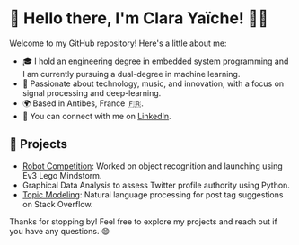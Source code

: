 # 👋 Hello there, I'm Clara Yaïche! 👩‍💻

Welcome to my GitHub repository! Here's a little about me:

- 🎓 I hold an engineering degree in embedded system programming and I am currently pursuing a dual-degree in machine learning.
- 🌟 Passionate about technology, music, and innovation, with a focus on signal processing and deep-learning.
- 🌍 Based in Antibes, France 🇫🇷.
- 📧 You can connect with me on [LinkedIn](https://www.linkedin.com/in/clara-yaiche/).

## 🚀 Projects

- [Robot Competition](https://os-robot-frosties.mystrikingly.com/): Worked on object recognition and launching using Ev3 Lego Mindstorm.
- Graphical Data Analysis to assess Twitter profile authority using Python.
- [Topic Modeling](https://github.com/CYaiche/nlp_topic_modelling): Natural language processing for post tag suggestions on Stack Overflow.

Thanks for stopping by! Feel free to explore my projects and reach out if you have any questions. 😄
